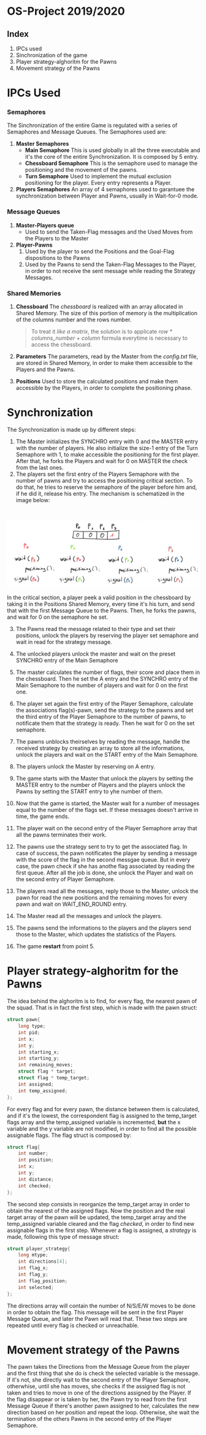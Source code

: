 # OS-Project 2019/2020
## Index
1. IPCs used
2. Sinchronization of the game
3. Player strategy-alghoritm for the Pawns
4. Movement strategy of the Pawns

# IPCs Used

### Semaphores
The Sinchronization of the entire Game is regulated with a series of Semaphores and Message Queues. The Semaphores used are:
1.  **Master Semaphores**
    * **Main Semaphore**
    This is used globally in all the three executable and it's the core of the entire Synchronization.
    It is composed by 5 entry.
    * **Chessboard Semaphore**
    This is the semaphore used to manage the positioning and the movement of the pawns.
    * **Turn Semaphore**
    Used to implement the mutual exclusion positioning for the player.
    Every entry represents a Player.
2. **Players Semaphores**
    An array of 4 semaphores used to garantuee the synchronization between Player and Pawns, usually in Wait-for-0 mode.

### Message Queues
1. **Master-Players queue**
    * Used to send the Taken-Flag messages and the Used Moves from the Players to the Master
2. **Player-Pawns**
    1. Used by the player to send the Positions and the Goal-Flag dispositions to the Pawns
    2. Used by the Pawns to send the Taken-Flag Messages to the Player, in order to not receive the       sent message while reading the Strategy Messages.

### Shared Memories
1. **Chessboard**
    The *chessboard* is realized with an array allocated in Shared Memory.
    The size of this portion of memory is the multiplication of the columns number and the rows number.

    > To treat it *like a matrix*, the solution is to applicate *row * columns_number + column* formula everytime is necessary to access the chessboard.

2. **Parameters**
    The parameters, read by the Master from the *config.txt* file, are stored in Shared Memory, in order to make them accessible to the Players and the Pawns.
3. **Positions**
    Used to store the calculated positions and make them accessible by the Players, in order to complete the positioning phase.

# Synchronization
The Synchronization is made up by different steps:
1. The Master initializes the SYNCHRO entry with 0 and the MASTER entry with the number of players.
   He also initialize the size-1 entry of the Turn Semaphore with 1, to make accessible the positioning for the first player. 
   After that, he forks the Players and wait for 0 on MASTER the check from the last ones.
2. The players set the first entry of the Players Semaphore with the number of pawns and try to access the positioning critical section. To do that, he tries to reserve the semaphore of the player before him and, if he did it, release his entry.
The mechanism is schematized in the image below:
<br>

![Critical Section](Positioning.png)

In the critical section, a player peek a valid position in the chessboard by taking it in the Positions Shared Memory, every time it's his turn, and send that with the first Message Queue to the Pawns.
Then, he forks the pawns, and wait for 0 on the semaphore he set.

3. The Pawns read the message related to their type and set their positions, unlock the players by reserving the player set semaphore and wait in read for the strategy message.

4. The unlocked players unlock the master and wait on the preset SYNCHRO entry of the Main Semaphore

5. The master calculates the number of flags, their score and place them in the chessboard.
Then he set the A entry and the SYNCHRO entry of the Main Semaphore to the number of players and wait for 0 on the first one.

6. The player set again the first entry of the Player Semaphore, calculate the associations flag(s)-pawn, send the strategy to the pawns and set the third entry of the Player Semaphore to the number of pawns, to notificate them that the strategy is ready. 
Then he wait for 0 on the set semaphore.

7. The pawns unblocks theirselves by reading the message, handle the received strategy by creating an array to store all the informations, unlock the players and wait on the START entry of the Main Semaphore.

8. The players unlock the Master by reserving on A entry.

9. The game starts with the Master that unlock the players by setting the MASTER entry to the number of Players and the players unlock the Pawns by setting the START entry to yhe number of them.

10. Now that the game is started, the Master wait for a number of messages equal to the number of the flags set. If these messages doesn't arrive in time, the game ends.

11. The player wait on the second entry of the Player Semaphore array that all the pawns terminates their work.

12. The pawns use the strategy sent to try to get the associated flag. In case of success, the pawn notificates the player by sending a message with the score of the flag in the second messgae queue.
But in every case, the pawn check if she has anothe flag associated by reading the first queue.
After all the job is done, she unlock the Player and wait on the second entry of Player Semaphore.

13. The players read all the messages, reply those to the Master, unlock the pawn for read the new positions and the remaining moves for every pawn and wait on WAIT_END_ROUND entry.

14. The Master read all the messages and unlock the players.

14. The pawns send the informations to the players and the players send those to the Master, which updates the statistics of the Players.

15. The game **restart** from point 5.

# Player strategy-alghoritm for the Pawns

The idea behind the alghoritm is to find, for every flag, the nearest pawn of the squad.
That is in fact the first step, which is made with the pawn struct:

```c
struct pawn{
    long type;
    int pid;
    int x;
    int y;
    int starting_x;
    int starting_y;
    int remaining_moves;
    struct flag * target;
    struct flag * temp_target;
    int assigned;
    int temp_assigned;
};
```
For every flag and for every pawn, the distance between them is calculated, and if it's the lowest, the correspondent flag is assigned to the temp_target flags array and the temp_assigned variable is incremented, **but** the x variable and the y variable are not modified, in order to find all the possible assignable flags.
The flag struct is composed by:

```c
struct flag{
	int number;
	int position;
	int x;
	int y;
	int distance;
	int checked;
};
```
The second step consists in reorganize the temp_target array in order to obtain the nearest of the assigned flags. Now the position and the real target array of the pawn will be updated, the temp_target array and the temp_assigned variable cleared and the flag *checked*, in order to find new assignable flags in the first step.
Whenever a flag is assigned, a *strategy* is made, following this type of message struct:

```c
struct player_strategy{
    long mtype;
    int directions[4];
    int flag_x;
    int flag_y;
    int flag_position;
    int selected;
};
```
The directions array will contain the number of N/S/E/W moves to be done in order to obtain the flag.
This message will be sent in the first Player Message Queue, and later the Pawn will read that.
These two steps are repeated until every flag is checked or unreachable.

# Movement strategy of the Pawns

The pawn takes the Directions from the Message Queue from the player and the first thing that she do is check the selected variable is the message. If it's not, she directly wait to the second entry of the Player Semaphore, otherwhise, until she has moves, she checks if the assigned flag is not taken and tries to move in one of the directions assigned by the Player.
If the flag disappear or is taken by her, the Pawn try to read from the first Message Queue if there's another pawn assigned to her, calculates the new direction based on her position and repeat the loop. Otherwise, she wait the termination of the others Pawns in the second entry of the Player Semaphore. 